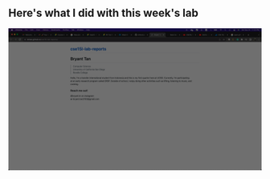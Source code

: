 
## Here's what I did with this week's lab  

![Image](https://github.com/b4tan/cse15l-lab-reports/blob/main/lab1.png)

